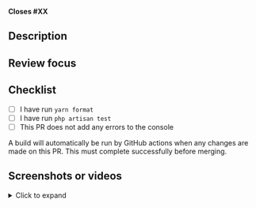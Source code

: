**Closes #XX**

## Description

<!-- Describe the changes this PR has -->

## Review focus

<!-- Describe what reviewers should concentrate on (e.g. things you think could be implemented better, or made more efficient) -->

## Checklist

- [ ] I have run `yarn format`
- [ ] I have run `php artisan test`
- [ ] This PR does not add any errors to the console

A build will automatically be run by GitHub actions when any changes are made on this PR. This must complete successfully before merging.

## Screenshots or videos

<details>
<summary>Click to expand</summary>

<!-- upload any screenshots or recordings demonstrating the issue here-->

</details>
